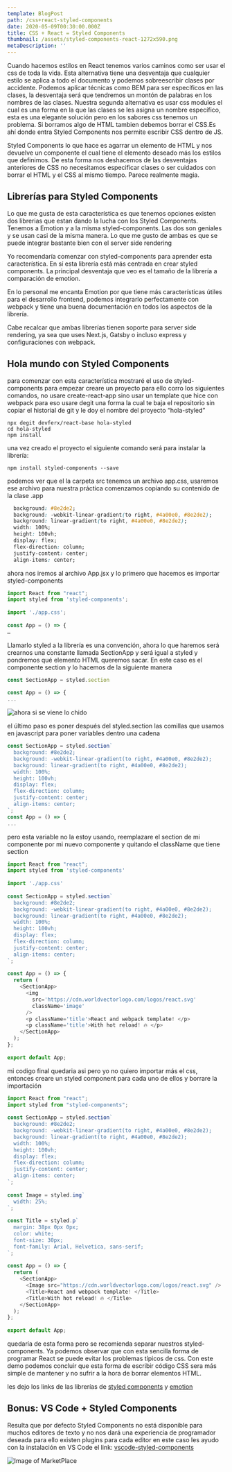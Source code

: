```yaml
---
template: BlogPost
path: /css+react-styled-components
date: 2020-05-09T00:30:00.000Z
title: CSS + React = Styled Components
thumbnail: /assets/styled-components-react-1272x590.png
metaDescription: ''
---
```


Cuando hacemos estilos en React tenemos varios caminos como ser usar el css de toda la vida. Esta alternativa tiene una desventaja que cualquier estilo se aplica a todo el documento y podemos sobreescribir clases por accidente. Podemos aplicar técnicas como BEM para ser específicos en las clases, la desventaja será que tendremos un montón de palabras en los nombres de las clases. Nuestra segunda alternativa es usar css modules el cual es una forma en la que las clases se les asigna un nombre específico, esta es una elegante solución pero en los sabores css tenemos un problema. Si borramos algo de HTML tambien debemos borrar el CSS.Es ahí donde entra Styled Components nos permite escribir CSS dentro de JS. 

Styled Components lo que hace es agarrar un elemento de HTML y nos devuelve un componente el cual tiene el elemento deseado más los estilos que definimos. De esta forma nos deshacemos de las desventajas anteriores de CSS no necesitamos especificar clases o ser cuidados con borrar el HTML y el CSS al mismo tiempo. Parece realmente magia.

## Librerías para Styled Components
Lo que me gusta de esta característica es que tenemos opciones existen dos librerias que estan dando la lucha con los Styled Components. Tenemos a Emotion y a la misma styled-components. Las dos son geniales y se usan casi de la misma manera. Lo que me gusto de ambas es que se puede integrar bastante bien con el server side rendering

Yo recomendaría comenzar con styled-components para aprender esta característica. En sí esta librería está más centrada en crear styled components. La principal desventaja que veo es el tamaño de la librería a comparación de emotion.

En lo personal me encanta Emotion por que tiene más características útiles para el desarrollo frontend, podemos integrarlo perfectamente con webpack y tiene una buena documentación en todos los aspectos de la librería.

Cabe recalcar que ambas librerías tienen soporte para server side rendering, ya sea que uses Next.js, Gatsby o incluso express y configuraciones con webpack.

## Hola mundo con Styled Components

para comenzar con esta característica mostraré el uso de styled-components para empezar creare un proyecto para ello corro los siguientes comandos, no usare create-react-app sino usar un template que hice con webpack para eso usare degit una forma la cual te baja el repositorio sin copiar el historial de git y le doy el nombre del proyecto “hola-styled”
```
npx degit devferx/react-base hola-styled
cd hola-styled
npm install
```
una vez creado el proyecto el siguiente comando será para instalar la librería:
```
npm install styled-components --save
```
podemos ver que el la carpeta src tenemos un archivo app.css, usaremos ese archivo para nuestra práctica comenzamos copiando su contenido  de la clase .app
```css
  background: #8e2de2;
  background: -webkit-linear-gradient(to right, #4a00e0, #8e2de2);
  background: linear-gradient(to right, #4a00e0, #8e2de2);
  width: 100%;
  height: 100vh;
  display: flex;
  flex-direction: column;
  justify-content: center;
  align-items: center;
```
ahora nos iremos al archivo App.jsx y lo primero que hacemos es importar styled-components
``` js
import React from "react";
import styled from 'styled-components';
 
import './app.css';
 
const App = () => {
…
```

Llamarlo styled a la librería es una convención, ahora lo que haremos será crearnos una constante llamada SectionApp y será igual a styled y pondremos qué elemento HTML queremos sacar. En este caso es el componente section y lo hacemos de la siguiente manera

```js
const SectionApp = styled.section
 
const App = () => {
...
```

![ahora si se viene lo chido](https://i.pinimg.com/originals/f4/8d/66/f48d6695866f2ca1d9955bc072ee465d.jpg)

el último paso es poner después del styled.section las comillas que usamos en javascript para poner variables dentro una cadena

```js
const SectionApp = styled.section`
  background: #8e2de2;
  background: -webkit-linear-gradient(to right, #4a00e0, #8e2de2);
  background: linear-gradient(to right, #4a00e0, #8e2de2);
  width: 100%;
  height: 100vh;
  display: flex;
  flex-direction: column;
  justify-content: center;
  align-items: center;
`;
const App = () => {
...
```
pero esta variable no la estoy usando, reemplazare el section de mi componente por mi nuevo componente y quitando el className que tiene section
```js
import React from "react";
import styled from 'styled-components'
 
import './app.css'
 
const SectionApp = styled.section`
  background: #8e2de2;
  background: -webkit-linear-gradient(to right, #4a00e0, #8e2de2);
  background: linear-gradient(to right, #4a00e0, #8e2de2);
  width: 100%;
  height: 100vh;
  display: flex;
  flex-direction: column;
  justify-content: center;
  align-items: center;
`;
 
const App = () => {
  return (
    <SectionApp>
      <img
        src='https://cdn.worldvectorlogo.com/logos/react.svg'
        className='image'
      />
      <p className='title'>React and webpack template! </p>
      <p className='title'>With hot reload! 🔥 </p>
    </SectionApp>
  );
};
 
export default App;
```
mi codigo final quedaria asi pero yo no quiero importar más el css, entonces creare un styled component para cada uno de ellos y borrare la importación 

```js
import React from "react";
import styled from "styled-components";
 
const SectionApp = styled.section`
  background: #8e2de2;
  background: -webkit-linear-gradient(to right, #4a00e0, #8e2de2);
  background: linear-gradient(to right, #4a00e0, #8e2de2);
  width: 100%;
  height: 100vh;
  display: flex;
  flex-direction: column;
  justify-content: center;
  align-items: center;
`;
 
const Image = styled.img`
  width: 25%;
`;
 
const Title = styled.p`
  margin: 38px 0px 0px;
  color: white;
  font-size: 30px;
  font-family: Arial, Helvetica, sans-serif;
`;
 
const App = () => {
  return (
    <SectionApp>
      <Image src="https://cdn.worldvectorlogo.com/logos/react.svg" />
      <Title>React and webpack template! </Title>
      <Title>With hot reload! 🔥 </Title>
    </SectionApp>
  );
};
 
export default App;
```
quedaría de esta forma pero se recomienda separar nuestros styled-components. Ya podemos observar que con esta sencilla forma de programar React se puede evitar los problemas típicos de css. Con este demo podemos concluir que esta forma de escribir código CSS sera más simple de mantener y no sufrir a la hora de borrar elementos HTML.

les dejo los links de las librerías de [styled components](https://styled-components.com/) y [emotion](https://emotion.sh/docs/introduction)

## Bonus: VS Code + Styled Components
Resulta que por defecto Styled Components no está disponible para muchos editores de texto y no nos dará una experiencia de programador deseada para ello existen plugins para cada editor en este caso les ayudo con la instalación en VS Code 
el link: [vscode-styled-components](https://marketplace.visualstudio.com/items?itemName=jpoissonnier.vscode-styled-components)

![Image of MarketPlace](https://github.com/styled-components/vscode-styled-components/raw/master/demo.png)

